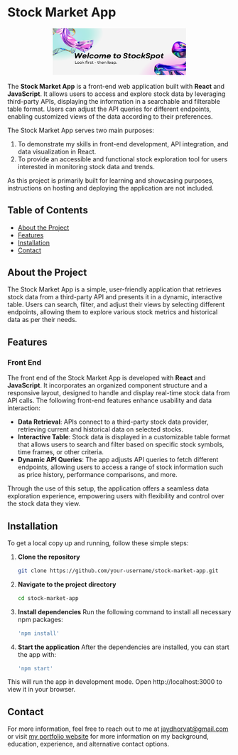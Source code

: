 # Stock Market App

<p align="center">
  <img src="./src/assets/images/welcome.png" alt="Stock Market Welcome" width="300" height="auto">
</p>

The **Stock Market App** is a front-end web application built with **React** and **JavaScript**. It allows users to access and explore stock data by leveraging third-party APIs, displaying the information in a searchable and filterable table format. Users can adjust the API queries for different endpoints, enabling customized views of the data according to their preferences.

The Stock Market App serves two main purposes:

1) To demonstrate my skills in front-end development, API integration, and data visualization in React.
2) To provide an accessible and functional stock exploration tool for users interested in monitoring stock data and trends.

As this project is primarily built for learning and showcasing purposes, instructions on hosting and deploying the application are not included.

## Table of Contents

- [About the Project](#about-the-project)
- [Features](#features)
- [Installation](#installation)
- [Contact](#contact)

## About the Project

The Stock Market App is a simple, user-friendly application that retrieves stock data from a third-party API and presents it in a dynamic, interactive table. Users can search, filter, and adjust their views by selecting different endpoints, allowing them to explore various stock metrics and historical data as per their needs.

## Features

### Front End

The front end of the Stock Market App is developed with **React** and **JavaScript**. It incorporates an organized component structure and a responsive layout, designed to handle and display real-time stock data from API calls. The following front-end features enhance usability and data interaction:

- **Data Retrieval**: APIs connect to a third-party stock data provider, retrieving current and historical data on selected stocks.
- **Interactive Table**: Stock data is displayed in a customizable table format that allows users to search and filter based on specific stock symbols, time frames, or other criteria.
- **Dynamic API Queries**: The app adjusts API queries to fetch different endpoints, allowing users to access a range of stock information such as price history, performance comparisons, and more.

Through the use of this setup, the application offers a seamless data exploration experience, empowering users with flexibility and control over the stock data they view.

## Installation

To get a local copy up and running, follow these simple steps:

1. **Clone the repository**  
   ```bash
   git clone https://github.com/your-username/stock-market-app.git

2. **Navigate to the project directory**
    ```bash
    cd stock-market-app

3. **Install dependencies**
Run the following command to install all necessary npm packages:
    ```bash
    'npm install'

4. **Start the application**
After the dependencies are installed, you can start the app with:
    ```bash
    'npm start'

This will run the app in development mode. Open http://localhost:3000 to view it in your browser.

## Contact
For more information, feel free to reach out to me at jaydhorvat@gmail.com or visit [my portfolio website](https://jay-horvat.github.io/) for more information on my background, education, experience, and alternative contact options.